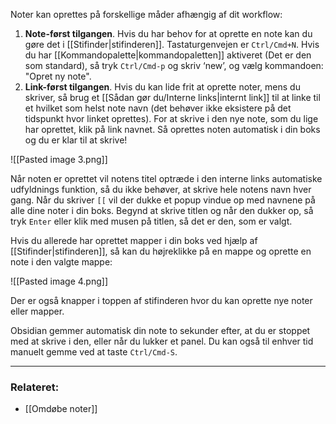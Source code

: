 Noter kan oprettes på forskellige måder afhængig af dit workflow:

1. **Note-først tilgangen**. Hvis du har behov for at oprette en note kan du gøre det i [[Stifinder|stifinderen]]. Tastaturgenvejen er   `Ctrl/Cmd+N`. Hvis du har [[Kommandopalette|kommandopaletten]] aktiveret (Det er den som standard), så tryk `Ctrl/Cmd-p` og skriv ‘new’, og vælg kommandoen: "Opret ny note".
2. **Link-først tilgangen**. Hvis du kan lide frit at oprette noter, mens du skriver, så brug et [[Sådan gør du/Interne links|internt link]] til at linke til et hvilket som helst note navn (det behøver ikke eksistere på det tidspunkt hvor linket oprettes). For at skrive i den nye note, som du lige har oprettet, klik på link navnet. Så oprettes noten automatisk i din boks og du er klar til at skrive!

![[Pasted image 3.png]]

Når noten er oprettet vil notens titel optræde i den interne links automatiske udfyldnings funktion, så du ikke behøver, at skrive hele notens navn hver gang. Når du skriver `[[` vil der dukke et popup vindue op med navnene på alle dine noter i din boks. Begynd at skrive titlen og når den dukker op, så tryk `Enter` eller klik med musen på titlen, så det er den, som er valgt.

Hvis du allerede har oprettet mapper i din boks ved hjælp af [[Stifinder|stifinderen]], så kan du højreklikke på en mappe og oprette en note i den valgte mappe:

![[Pasted image 4.png]]

Der er også knapper i toppen af stifinderen hvor du kan oprette nye noter eller mapper.

Obsidian gemmer automatisk din note to sekunder efter, at du er stoppet med at skrive i den, eller når du lukker et panel. Du kan også til enhver tid manuelt gemme ved at taste `Ctrl/Cmd-S`.

---

### Relateret:

- [[Omdøbe noter]]
